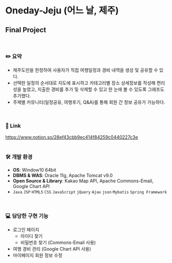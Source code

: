 # Oneday-Jeju (어느 날, 제주)
## Final Project
<br>

### ✏️ 요약
- 제주도만을 한정하여 사용자가 직접 여행일정과 경비 내역을 생성 및 공유할 수 있다.
- 선택한 일정의 순서대로 지도에 표시하고 카테고리별 장소 상세정보를 작성해 편리성을 높였고, 지출한 경비를 추가 및 삭제할 수 있고 한 눈에 볼 수 있도록 그래프도 추가했다.
- 주제별 커뮤니티(일정공유, 여행후기, Q&A)를 통해 회원 간 정보 공유가 가능하다.
<br>

### 🔗 Link
https://www.notion.so/28ef43cbb9ec414f84259c0440227c3e
<br><br>

### 🛠️ 개발 환경
- **OS**: Window10 64bit
- **DBMS & WAS**: Oracle 11g, Apache Tomcat v9.0
- **Open Source & Library**: Kakao Map API, Apache Commons-Email, Google Chart API
- `Java` `JSP` `HTML5` `CSS` `JavaScript` `jQuery` `Ajax` `json` `Mybatis` `Spring Framework`
<br>

### 💻 담당한 구현 기능
- 로그인 페이지
    - 아이디 찾기
    - 비밀번호 찾기 (Commons-Email 사용)
- 여행 경비 관리 (Google Chart API 사용)
- 마이페이지 회원 정보 수정
